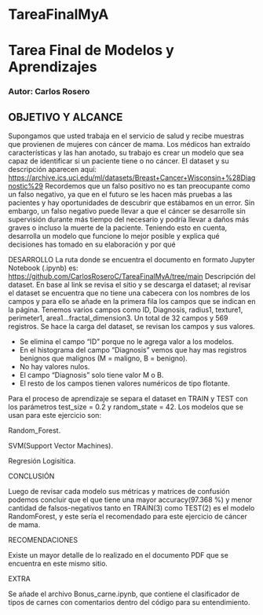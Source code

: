 # TareaFinalMyA
<h1>Tarea Final de Modelos y Aprendizajes</h1>
<h3>Autor: Carlos Rosero</h3>

<h2>OBJETIVO Y ALCANCE</h2>

Supongamos que usted trabaja en el servicio de salud y recibe muestras que provienen de mujeres con cáncer de mama. Los médicos han extraído características y las han anotado, su trabajo es crear un modelo que sea capaz de identificar si un paciente tiene o no cáncer. El dataset y su descripción aparecen aquí:
https://archive.ics.uci.edu/ml/datasets/Breast+Cancer+Wisconsin+%28Diagnostic%29
Recordemos que un falso positivo no es tan preocupante como un falso negativo, ya que en el futuro se les hacen más pruebas a las pacientes y hay oportunidades de descubrir que estábamos en un error. Sin embargo, un falso negativo puede llevar a que el cáncer se desarrolle sin supervisión durante más tiempo del necesario y podría llevar a daños más graves o incluso la muerte de la paciente.
Teniendo esto en cuenta, desarrolla un modelo que funcione lo mejor posible y explica qué decisiones has tomado en su elaboración y por qué

DESARROLLO 
La ruta donde se encuentra el documento en formato Jupyter Notebook (.ipynb) es: https://github.com/CarlosRoseroC/TareaFinalMyA/tree/main Descripción del dataset. En base al link se revisa el sitio y se descarga el dataset; al revisar el dataset se encuentra que no tiene una cabecera con los nombres de los campos y para ello se añade en la primera fila los campos que se indican en la página. Tenemos varios campos como ID, Diagnosis, radius1, texture1, perimeter1, area1…fractal_dimension3. Un total de 32 campos y 569 registros.
Se hace la carga del dataset, se revisan los campos y sus valores.
- Se elimina el campo “ID” porque no le agrega valor a los modelos.
- En el histograma del campo “Diagnosis” vemos que hay mas registros benignos que malignos (M = maligno, B = benigno).
- No hay valores nulos.
- El campo “Diagnosis” solo tiene valor M o B.
- El resto de los campos tienen valores numéricos de tipo flotante.

Para el proceso de aprendizaje se separa el dataset en TRAIN y TEST con los parámetros test_size = 0.2 y random_state = 42. Los modelos que se usan para este ejercicio son:

Random_Forest.

SVM(Support Vector Machines).

Regresión Logisitica.

CONCLUSIÓN

Luego de revisar cada modelo sus métricas y matrices de confusión podemos concluir que el que tiene una mayor accuracy(97.368 %) y menor cantidad de falsos-negativos tanto en TRAIN(3) como TEST(2) es el modelo RandomForest, y este sería el recomendado para este ejercicio de cáncer de mama.

RECOMENDACIONES

Existe un mayor detalle de lo realizado en el documento PDF que se encuentra en este mismo sitio.

EXTRA

Se añade el archivo Bonus_carne.ipynb, que contiene el clasificador de tipos de carnes con comentarios dentro del código para su entendimiento.
